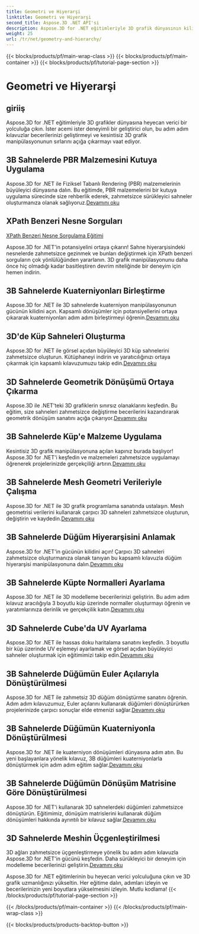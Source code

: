 ```yaml
---
title: Geometri ve Hiyerarşi
linktitle: Geometri ve Hiyerarşi
second_title: Aspose.3D .NET API'si
description: Aspose.3D for .NET eğitimleriyle 3D grafik dünyasının kilidini açın. PBR malzemelerinin uygulanmasından geometrik dönüşümlere kadar her konuda zahmetsizce ustalaşın.
weight: 25
url: /tr/net/geometry-and-hierarchy/
---
```


{{< blocks/products/pf/main-wrap-class >}}
{{< blocks/products/pf/main-container >}}
{{< blocks/products/pf/tutorial-page-section >}}

# Geometri ve Hiyerarşi

## giriiş

Aspose.3D for .NET eğitimleriyle 3D grafikler dünyasına heyecan verici bir yolculuğa çıkın. İster acemi ister deneyimli bir geliştirici olun, bu adım adım kılavuzlar becerilerinizi geliştirmeyi ve kesintisiz 3D grafik manipülasyonunun sırlarını açığa çıkarmayı vaat ediyor.

## 3B Sahnelerde PBR Malzemesini Kutuya Uygulama

 Aspose.3D for .NET ile Fiziksel Tabanlı Rendering (PBR) malzemelerinin büyüleyici dünyasına dalın. Bu eğitimde, PBR malzemelerini bir kutuya uygulama sürecinde size rehberlik ederek, zahmetsizce sürükleyici sahneler oluşturmanıza olanak sağlıyoruz.[Devamını oku](./apply-pbr-material-to-box/)


## XPath Benzeri Nesne Sorguları

[XPath Benzeri Nesne Sorgulama Eğitimi](./xpath-like-object-queries/)

Aspose.3D for .NET'in potansiyelini ortaya çıkarın! Sahne hiyerarşisindeki nesnelerde zahmetsizce gezinmek ve bunları değiştirmek için XPath benzeri sorguların çok yönlülüğünden yararlanın. 3D grafik manipülasyonunu daha önce hiç olmadığı kadar basitleştiren devrim niteliğinde bir deneyim için hemen indirin.


## 3B Sahnelerde Kuaterniyonları Birleştirme

 Aspose.3D for .NET ile 3D sahnelerde kuaterniyon manipülasyonunun gücünün kilidini açın. Kapsamlı dönüşümler için potansiyellerini ortaya çıkararak kuaterniyonları adım adım birleştirmeyi öğrenin.[Devamını oku](./concatenate-quaternions/)

## 3D'de Küp Sahneleri Oluşturma

Aspose.3D for .NET ile görsel açıdan büyüleyici 3D küp sahnelerini zahmetsizce oluşturun. Kütüphaneyi indirin ve yaratıcılığınızı ortaya çıkarmak için kapsamlı kılavuzumuzu takip edin.[Devamını oku](./create-cube-scenes/)

## 3D Sahnelerde Geometrik Dönüşümü Ortaya Çıkarma

 Aspose.3D ile .NET'teki 3D grafiklerin sınırsız olanaklarını keşfedin. Bu eğitim, size sahneleri zahmetsizce değiştirme becerilerini kazandırarak geometrik dönüşüm sanatını açığa çıkarıyor.[Devamını oku](./expose-geometric-transformation)

## 3B Sahnelerde Küp'e Malzeme Uygulama

 Kesintisiz 3D grafik manipülasyonuna açılan kapınız burada başlıyor! Aspose.3D for .NET'i keşfedin ve malzemeleri zahmetsizce uygulamayı öğrenerek projelerinizde gerçekçiliği artırın.[Devamını oku](./material-to-cube/)

## 3B Sahnelerde Mesh Geometri Verileriyle Çalışma

 Aspose.3D for .NET ile 3D grafik programlama sanatında ustalaşın. Mesh geometrisi verilerini kullanarak çarpıcı 3D sahneleri zahmetsizce oluşturun, değiştirin ve kaydedin.[Devamını oku](./mesh-geometry-data/)

## 3B Sahnelerde Düğüm Hiyerarşisini Anlamak

Aspose.3D for .NET'in gücünün kilidini açın! Çarpıcı 3D sahneleri zahmetsizce oluşturmanıza olanak tanıyan bu kapsamlı kılavuzla düğüm hiyerarşisi manipülasyonuna dalın.[Devamını oku](./node-hierarchy/)

## 3B Sahnelerde Küpte Normalleri Ayarlama

 Aspose.3D for .NET ile 3D modelleme becerilerinizi geliştirin. Bu adım adım kılavuz aracılığıyla 3 boyutlu küp üzerinde normaller oluşturmayı öğrenin ve yaratımlarınıza derinlik ve gerçekçilik katın.[Devamını oku](./setup-normals-cube/)

## 3D Sahnelerde Cube'da UV Ayarlama

 Aspose.3D for .NET ile hassas doku haritalama sanatını keşfedin. 3 boyutlu bir küp üzerinde UV eşlemeyi ayarlamak ve görsel açıdan büyüleyici sahneler oluşturmak için eğitimimizi takip edin.[Devamını oku](./setup-uv-cube/)

## 3B Sahnelerde Düğümün Euler Açılarıyla Dönüştürülmesi

 Aspose.3D for .NET ile zahmetsiz 3D düğüm dönüştürme sanatını öğrenin. Adım adım kılavuzumuz, Euler açılarını kullanarak düğümleri dönüştürürken projelerinizde çarpıcı sonuçlar elde etmenizi sağlar.[Devamını oku](./transformation-node-euler-angles/)

## 3B Sahnelerde Düğümün Kuaterniyonla Dönüştürülmesi

Aspose.3D for .NET ile kuaterniyon dönüşümleri dünyasına adım atın. Bu yeni başlayanlara yönelik kılavuz, 3B düğümleri kuaterniyonlarla dönüştürmek için adım adım eğitim sağlar.[Devamını oku](./transformation-node-quaternion/)

## 3B Sahnelerde Düğümün Dönüşüm Matrisine Göre Dönüştürülmesi

 Aspose.3D for .NET'i kullanarak 3D sahnelerdeki düğümleri zahmetsizce dönüştürün. Eğitimimiz, dönüşüm matrislerini kullanarak düğüm dönüşümleri hakkında ayrıntılı bir kılavuz sağlar.[Devamını oku](./transformation-node-matrix/)

## 3D Sahnelerde Meshin Üçgenleştirilmesi

 3D ağları zahmetsizce üçgenleştirmeye yönelik bu adım adım kılavuzla Aspose.3D for .NET'in gücünü keşfedin. Daha sürükleyici bir deneyim için modelleme becerilerinizi geliştirin.[Devamını oku](./triangulate-mesh/)

Aspose.3D for .NET eğitimlerinin bu heyecan verici yolculuğuna çıkın ve 3D grafik uzmanlığınızı yükseltin. Her eğitime dalın, adımları izleyin ve becerilerinizin yeni boyutlara yükselmesini izleyin. Mutlu kodlama!
{{< /blocks/products/pf/tutorial-page-section >}}

{{< /blocks/products/pf/main-container >}}
{{< /blocks/products/pf/main-wrap-class >}}

{{< blocks/products/products-backtop-button >}}
